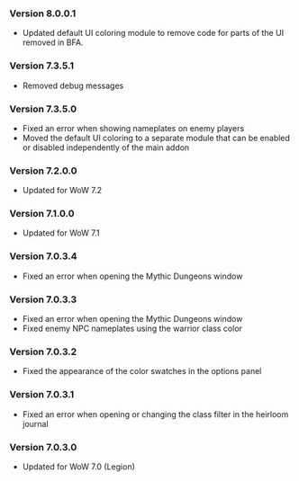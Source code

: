 ### Version 8.0.0.1

* Updated default UI coloring module to remove code for parts of the UI removed in BFA.

### Version 7.3.5.1

* Removed debug messages

### Version 7.3.5.0

* Fixed an error when showing nameplates on enemy players
* Moved the default UI coloring to a separate module that can be enabled or disabled independently of the main addon

### Version 7.2.0.0

* Updated for WoW 7.2

### Version 7.1.0.0

* Updated for WoW 7.1

### Version 7.0.3.4

* Fixed an error when opening the Mythic Dungeons window

### Version 7.0.3.3

* Fixed an error when opening the Mythic Dungeons window
* Fixed enemy NPC nameplates using the warrior class color

### Version 7.0.3.2

* Fixed the appearance of the color swatches in the options panel

### Version 7.0.3.1

* Fixed an error when opening or changing the class filter in the heirloom journal

### Version 7.0.3.0

* Updated for WoW 7.0 (Legion)

